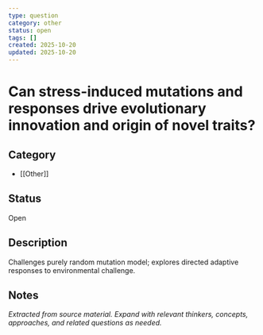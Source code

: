 ```yaml
---
type: question
category: other
status: open
tags: []
created: 2025-10-20
updated: 2025-10-20
---
```


# Can stress-induced mutations and responses drive evolutionary innovation and origin of novel traits?

## Category

- [[Other]]

## Status

Open

## Description

Challenges purely random mutation model; explores directed adaptive responses to environmental challenge.

## Notes

*Extracted from source material. Expand with relevant thinkers, concepts, approaches, and related questions as needed.*
